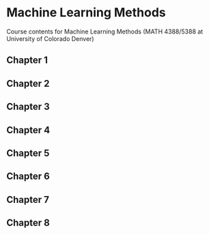 # Machine Learning Methods
Course contents for Machine Learning Methods (MATH 4388/5388 at University of Colorado Denver)
## Chapter 1

## Chapter 2

## Chapter 3

## Chapter 4

## Chapter 5

## Chapter 6

## Chapter 7

## Chapter 8
